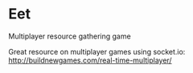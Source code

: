 # Eet

Multiplayer resource gathering game



Great resource on multiplayer games using socket.io: http://buildnewgames.com/real-time-multiplayer/